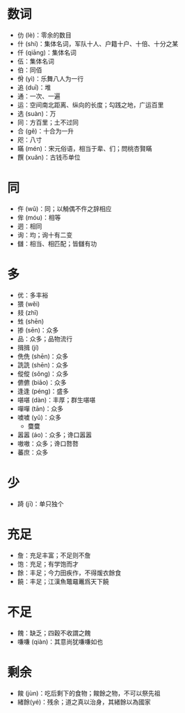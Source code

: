 # 数词
* 仂 (lè)：零余的数目
* 什 (shí)：集体名词，军队十人、户籍十户、十倍、十分之某
* 仟 (qiāng)：集体名词
* 伍：集体名词
* 伯：同佰
* 佾 (yì)：乐舞八人为一行
* 追 (duī)：堆
* 通：一次、一遍
* 运：空间南北距离、纵向的长度；勾践之地，广运百里
* 选 (suàn)：万
* 同：方百里；土不过同
* 合 (gě)：十合为一升
* 咫：八寸
* 瞞 (mén)：宋元俗语，相当于辈、们；問桃杏賢瞞
* 饌 (xuǎn)：古钱币单位
# 同
* 仵 (wǔ)：同；以觭偶不仵之辞相应
* 侔 (móu)：相等
* 迵：相同
* 询：均；询十有二变
* 讎：相当、相匹配；皆讎有功
# 多
* 优：多丰裕
* 猥 (wěi)
* 㩼 (zhī)
* 甡 (shēn)
* 掺 (sēn)：众多
* 品：众多；品物流行
* 揖揖 (jí)
* 侁侁 (shēn)：众多
* 詵詵 (shēn)：众多
* 傱傱 (sǒng)：众多
* 儦儦 (biāo)：众多
* 逢逢 (péng)：盛多
* 啿啿 (dàn)：丰厚；群生啿啿
* 嘽嘽 (tān)：众多
* 噳噳 (yǔ)：众多
	* 麌麌
* 嚣嚣 (áo)：众多；谗口嚣嚣
* 嗷嗷：众多；谗口嗸嗸
* 蕃庶：众多
# 少
* 踦 (jī)：单只独个
# 充足
* 詹：充足丰富；不足则不詹
* 饱：充足；有学饱而才
* 餘：丰足；今力田疾作，不得煖衣餘食
* 饒：丰足；江漢魚鼈黿鼉爲天下饒
# 不足
* 餽：缺乏；四穀不收謂之餽
* 嗛嗛 (qiàn)：其意尚犹嗛嗛如也
# 剩余
* 餕 (jùn)：吃后剩下的食物；餕餘之物，不可以祭先祖
* 緒餘(yé)：残余；道之真以治身，其緒餘以為國家